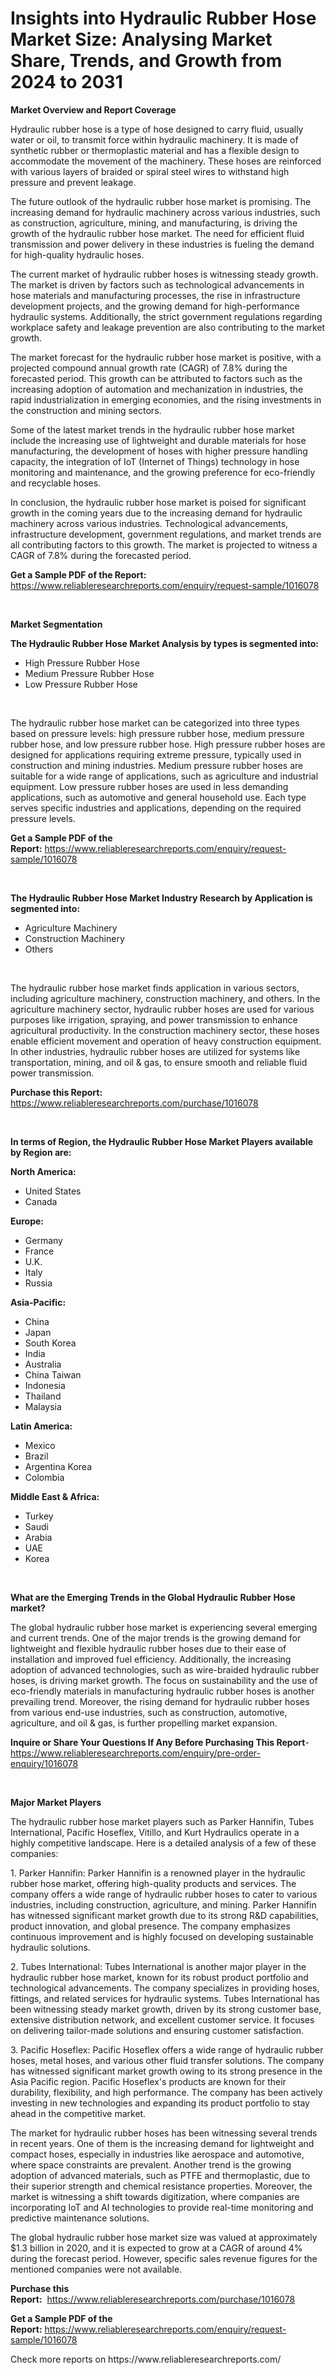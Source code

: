 <p><h1>Insights into Hydraulic Rubber Hose Market Size: Analysing Market Share, Trends, and Growth from 2024 to 2031</h1></p><p><strong>Market Overview and Report Coverage</strong></p>
<p><p>Hydraulic rubber hose is a type of hose designed to carry fluid, usually water or oil, to transmit force within hydraulic machinery. It is made of synthetic rubber or thermoplastic material and has a flexible design to accommodate the movement of the machinery. These hoses are reinforced with various layers of braided or spiral steel wires to withstand high pressure and prevent leakage.</p><p>The future outlook of the hydraulic rubber hose market is promising. The increasing demand for hydraulic machinery across various industries, such as construction, agriculture, mining, and manufacturing, is driving the growth of the hydraulic rubber hose market. The need for efficient fluid transmission and power delivery in these industries is fueling the demand for high-quality hydraulic hoses.</p><p>The current market of hydraulic rubber hoses is witnessing steady growth. The market is driven by factors such as technological advancements in hose materials and manufacturing processes, the rise in infrastructure development projects, and the growing demand for high-performance hydraulic systems. Additionally, the strict government regulations regarding workplace safety and leakage prevention are also contributing to the market growth.</p><p>The market forecast for the hydraulic rubber hose market is positive, with a projected compound annual growth rate (CAGR) of 7.8% during the forecasted period. This growth can be attributed to factors such as the increasing adoption of automation and mechanization in industries, the rapid industrialization in emerging economies, and the rising investments in the construction and mining sectors.</p><p>Some of the latest market trends in the hydraulic rubber hose market include the increasing use of lightweight and durable materials for hose manufacturing, the development of hoses with higher pressure handling capacity, the integration of IoT (Internet of Things) technology in hose monitoring and maintenance, and the growing preference for eco-friendly and recyclable hoses.</p><p>In conclusion, the hydraulic rubber hose market is poised for significant growth in the coming years due to the increasing demand for hydraulic machinery across various industries. Technological advancements, infrastructure development, government regulations, and market trends are all contributing factors to this growth. The market is projected to witness a CAGR of 7.8% during the forecasted period.</p></p>
<p><strong>Get a Sample PDF of the Report:</strong> <a href="https://www.reliableresearchreports.com/enquiry/request-sample/1016078">https://www.reliableresearchreports.com/enquiry/request-sample/1016078</a></p>
<p>&nbsp;</p>
<p><strong>Market Segmentation</strong></p>
<p><strong>The Hydraulic Rubber Hose Market Analysis by types is segmented into:</strong></p>
<p><ul><li>High Pressure Rubber Hose</li><li>Medium Pressure Rubber Hose</li><li>Low Pressure Rubber Hose</li></ul></p>
<p>&nbsp;</p>
<p><p>The hydraulic rubber hose market can be categorized into three types based on pressure levels: high pressure rubber hose, medium pressure rubber hose, and low pressure rubber hose. High pressure rubber hoses are designed for applications requiring extreme pressure, typically used in construction and mining industries. Medium pressure rubber hoses are suitable for a wide range of applications, such as agriculture and industrial equipment. Low pressure rubber hoses are used in less demanding applications, such as automotive and general household use. Each type serves specific industries and applications, depending on the required pressure levels.</p></p>
<p><strong>Get a Sample PDF of the Report:</strong>&nbsp;<a href="https://www.reliableresearchreports.com/enquiry/request-sample/1016078">https://www.reliableresearchreports.com/enquiry/request-sample/1016078</a></p>
<p>&nbsp;</p>
<p><strong>The Hydraulic Rubber Hose Market Industry Research by Application is segmented into:</strong></p>
<p><ul><li>Agriculture Machinery</li><li>Construction Machinery</li><li>Others</li></ul></p>
<p>&nbsp;</p>
<p><p>The hydraulic rubber hose market finds application in various sectors, including agriculture machinery, construction machinery, and others. In the agriculture machinery sector, hydraulic rubber hoses are used for various purposes like irrigation, spraying, and power transmission to enhance agricultural productivity. In the construction machinery sector, these hoses enable efficient movement and operation of heavy construction equipment. In other industries, hydraulic rubber hoses are utilized for systems like transportation, mining, and oil & gas, to ensure smooth and reliable fluid power transmission.</p></p>
<p><strong>Purchase this Report:</strong>&nbsp; <a href="https://www.reliableresearchreports.com/purchase/1016078">https://www.reliableresearchreports.com/purchase/1016078</a></p>
<p>&nbsp;</p>
<p><strong>In terms of Region, the Hydraulic Rubber Hose Market Players available by Region are:</strong></p>
<p>
    <p> <strong> North America: </strong>
        <ul>
            <li>United States</li>
            <li>Canada</li>
        </ul>
        </p> 
    <p> <strong> Europe: </strong>
        <ul>
            <li>Germany</li>
            <li>France</li>
            <li>U.K.</li>
            <li>Italy</li>
            <li>Russia</li>
        </ul>
        </p> 
    <p> <strong> Asia-Pacific: </strong>
        <ul>
            <li>China</li>
            <li>Japan</li>
            <li>South Korea</li>
            <li>India</li>
            <li>Australia</li>
            <li>China Taiwan</li>
            <li>Indonesia</li>
            <li>Thailand</li>
            <li>Malaysia</li>
        </ul>
        </p> 
    <p> <strong> Latin America: </strong>
        <ul>
            <li>Mexico</li>
            <li>Brazil</li>
            <li>Argentina Korea</li>
            <li>Colombia</li>
        </ul>
        </p> 
    <p> <strong> Middle East & Africa: </strong>
        <ul>
            <li>Turkey</li>
            <li>Saudi</li>
            <li>Arabia</li>
            <li>UAE</li>
            <li>Korea</li>
        </ul>
    </p>
    </p>
<p>&nbsp;</p>
<p><strong>What are the Emerging Trends in the Global Hydraulic Rubber Hose market?</strong></p>
<p><p>The global hydraulic rubber hose market is experiencing several emerging and current trends. One of the major trends is the growing demand for lightweight and flexible hydraulic rubber hoses due to their ease of installation and improved fuel efficiency. Additionally, the increasing adoption of advanced technologies, such as wire-braided hydraulic rubber hoses, is driving market growth. The focus on sustainability and the use of eco-friendly materials in manufacturing hydraulic rubber hoses is another prevailing trend. Moreover, the rising demand for hydraulic rubber hoses from various end-use industries, such as construction, automotive, agriculture, and oil & gas, is further propelling market expansion.</p></p>
<p><strong>Inquire or Share Your Questions If Any Before Purchasing This Report</strong>- <a href="https://www.reliableresearchreports.com/enquiry/pre-order-enquiry/1016078">https://www.reliableresearchreports.com/enquiry/pre-order-enquiry/1016078</a></p>
<p>&nbsp;</p>
<p><strong>Major Market Players</strong></p>
<p><p>The hydraulic rubber hose market players such as Parker Hannifin, Tubes International, Pacific Hoseflex, Vitillo, and Kurt Hydraulics operate in a highly competitive landscape. Here is a detailed analysis of a few of these companies:</p><p>1. Parker Hannifin: Parker Hannifin is a renowned player in the hydraulic rubber hose market, offering high-quality products and services. The company offers a wide range of hydraulic rubber hoses to cater to various industries, including construction, agriculture, and mining. Parker Hannifin has witnessed significant market growth due to its strong R&D capabilities, product innovation, and global presence. The company emphasizes continuous improvement and is highly focused on developing sustainable hydraulic solutions. </p><p>2. Tubes International: Tubes International is another major player in the hydraulic rubber hose market, known for its robust product portfolio and technological advancements. The company specializes in providing hoses, fittings, and related services for hydraulic systems. Tubes International has been witnessing steady market growth, driven by its strong customer base, extensive distribution network, and excellent customer service. It focuses on delivering tailor-made solutions and ensuring customer satisfaction.</p><p>3. Pacific Hoseflex: Pacific Hoseflex offers a wide range of hydraulic rubber hoses, metal hoses, and various other fluid transfer solutions. The company has witnessed significant market growth owing to its strong presence in the Asia Pacific region. Pacific Hoseflex's products are known for their durability, flexibility, and high performance. The company has been actively investing in new technologies and expanding its product portfolio to stay ahead in the competitive market.</p><p>The market for hydraulic rubber hoses has been witnessing several trends in recent years. One of them is the increasing demand for lightweight and compact hoses, especially in industries like aerospace and automotive, where space constraints are prevalent. Another trend is the growing adoption of advanced materials, such as PTFE and thermoplastic, due to their superior strength and chemical resistance properties. Moreover, the market is witnessing a shift towards digitization, where companies are incorporating IoT and AI technologies to provide real-time monitoring and predictive maintenance solutions.</p><p>The global hydraulic rubber hose market size was valued at approximately $1.3 billion in 2020, and it is expected to grow at a CAGR of around 4% during the forecast period. However, specific sales revenue figures for the mentioned companies were not available.</p></p>
<p><strong>Purchase this Report:</strong>&nbsp;&nbsp;<a href="https://www.reliableresearchreports.com/purchase/1016078">https://www.reliableresearchreports.com/purchase/1016078</a></p>
<p></p>
<p><strong>Get a Sample PDF of the Report:</strong>&nbsp;<a href="https://www.reliableresearchreports.com/enquiry/request-sample/1016078">https://www.reliableresearchreports.com/enquiry/request-sample/1016078</a></p>
<p>Check more reports on https://www.reliableresearchreports.com/</p>